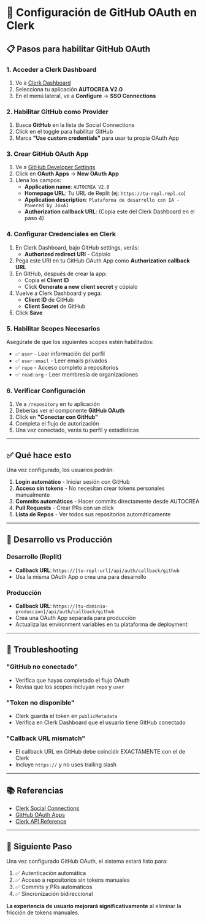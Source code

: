 # 🔐 Configuración de GitHub OAuth en Clerk

## 📋 Pasos para habilitar GitHub OAuth

### 1. Acceder a Clerk Dashboard

1. Ve a [Clerk Dashboard](https://dashboard.clerk.com)
2. Selecciona tu aplicación **AUTOCREA V2.0**
3. En el menú lateral, ve a **Configure** → **SSO Connections**

### 2. Habilitar GitHub como Provider

1. Busca **GitHub** en la lista de Social Connections
2. Click en el toggle para habilitar GitHub
3. Marca **"Use custom credentials"** para usar tu propia OAuth App

### 3. Crear GitHub OAuth App

1. Ve a [GitHub Developer Settings](https://github.com/settings/developers)
2. Click en **OAuth Apps** → **New OAuth App**
3. Llena los campos:
   - **Application name**: `AUTOCREA V2.0`
   - **Homepage URL**: Tu URL de Replit (ej: `https://tu-repl.repl.co`)
   - **Application description**: `Plataforma de desarrollo con IA - Powered by JoxAI`
   - **Authorization callback URL**: (Copia este del Clerk Dashboard en el paso 4)

### 4. Configurar Credenciales en Clerk

1. En Clerk Dashboard, bajo GitHub settings, verás:
   - **Authorized redirect URI** - Cópialo
2. Pega este URI en tu GitHub OAuth App como **Authorization callback URL**
3. En GitHub, después de crear la app:
   - Copia el **Client ID**
   - Click **Generate a new client secret** y cópialo
4. Vuelve a Clerk Dashboard y pega:
   - **Client ID** de GitHub
   - **Client Secret** de GitHub
5. Click **Save**

### 5. Habilitar Scopes Necesarios

Asegúrate de que los siguientes scopes estén habilitados:
- ✅ `user` - Leer información del perfil
- ✅ `user:email` - Leer emails privados
- ✅ `repo` - Acceso completo a repositorios
- ✅ `read:org` - Leer membresía de organizaciones

### 6. Verificar Configuración

1. Ve a `/repository` en tu aplicación
2. Deberías ver el componente **GitHub OAuth** 
3. Click en **"Conectar con GitHub"**
4. Completa el flujo de autorización
5. Una vez conectado, verás tu perfil y estadísticas

---

## ✅ Qué hace esto

Una vez configurado, los usuarios podrán:

1. **Login automático** - Iniciar sesión con GitHub
2. **Acceso sin tokens** - No necesitan crear tokens personales manualmente
3. **Commits automáticos** - Hacer commits directamente desde AUTOCREA
4. **Pull Requests** - Crear PRs con un click
5. **Lista de Repos** - Ver todos sus repositorios automáticamente

---

## 🔧 Desarrollo vs Producción

### Desarrollo (Replit)
- **Callback URL**: `https://[tu-repl-url]/api/auth/callback/github`
- Usa la misma OAuth App o crea una para desarrollo

### Producción
- **Callback URL**: `https://[tu-dominio-produccion]/api/auth/callback/github`
- Crea una OAuth App separada para producción
- Actualiza las environment variables en tu plataforma de deployment

---

## 🚨 Troubleshooting

### "GitHub no conectado"
- Verifica que hayas completado el flujo OAuth
- Revisa que los scopes incluyan `repo` y `user`

### "Token no disponible"
- Clerk guarda el token en `publicMetadata`
- Verifica en Clerk Dashboard que el usuario tiene GitHub conectado

### "Callback URL mismatch"
- El callback URL en GitHub debe coincidir EXACTAMENTE con el de Clerk
- Incluye `https://` y no uses trailing slash

---

## 📚 Referencias

- [Clerk Social Connections](https://clerk.com/docs/authentication/social-connections/github)
- [GitHub OAuth Apps](https://docs.github.com/en/apps/oauth-apps/building-oauth-apps)
- [Clerk API Reference](https://clerk.com/docs/reference/backend-api)

---

## 🎯 Siguiente Paso

Una vez configurado GitHub OAuth, el sistema estará listo para:
1. ✅ Autenticación automática
2. ✅ Acceso a repositorios sin tokens manuales
3. ✅ Commits y PRs automáticos
4. ✅ Sincronización bidireccional

**La experiencia de usuario mejorará significativamente** al eliminar la fricción de tokens manuales.
